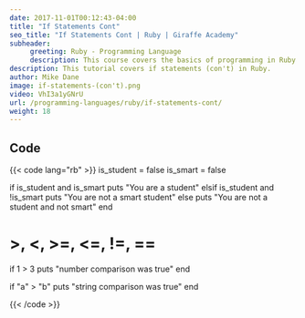 ```yaml
---
date: 2017-11-01T00:12:43-04:00
title: "If Statements Cont"
seo_title: "If Statements Cont | Ruby | Giraffe Academy"
subheader:
     greeting: Ruby - Programming Language
     description: This course covers the basics of programming in Ruby. Work your way through the videos and we'll teach you everything you need to know to start your programming journey!
description: This tutorial covers if statements (con't) in Ruby.
author: Mike Dane
image: if-statements-(con't).png
video: VhI3a1yGNrU
url: /programming-languages/ruby/if-statements-cont/
weight: 18
---
```


## Code

{{< code lang="rb" >}}
is_student = false
is_smart = false

if is_student and is_smart
	puts "You are a student"
elsif is_student and !is_smart
	puts "You are not a smart student"
else
	puts "You are not a student and not smart"
end

# >, <, >=, <=, !=, ==
if 1 > 3
	puts "number comparison was true"
end

if "a" > "b"
     puts "string comparison was true"
end

{{< /code >}}
